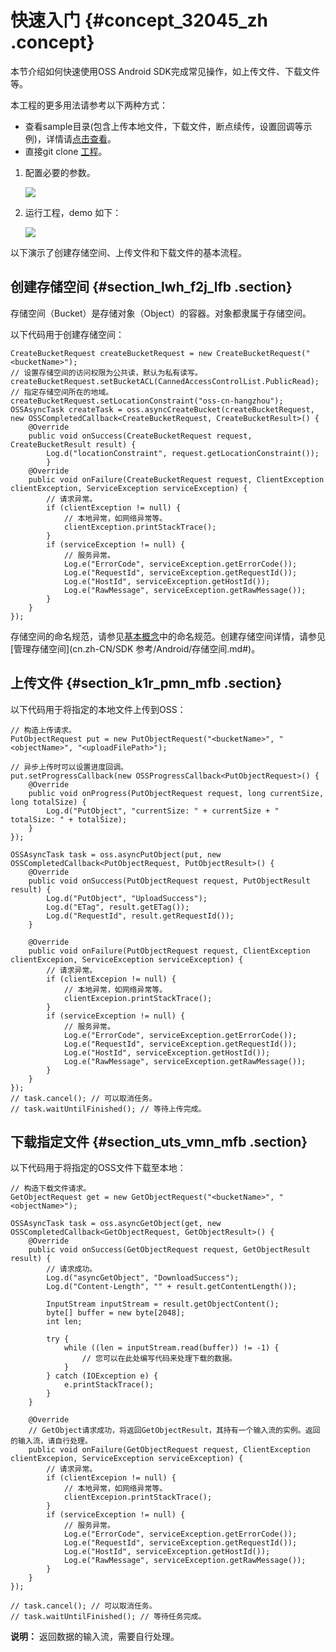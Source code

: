 # 快速入门 {#concept_32045_zh .concept}

本节介绍如何快速使用OSS Android SDK完成常见操作，如上传文件、下载文件等。

本工程的更多用法请参考以下两种方式：

-   查看sample目录\(包含上传本地文件，下载文件，断点续传，设置回调等示例\)，详情请[点击查看](https://github.com/aliyun/aliyun-oss-android-sdk/tree/master/app)。
-   直接git clone [工程](https://github.com/aliyun/aliyun-oss-android-sdk.git)。

1.  配置必要的参数。

    ![](http://static-aliyun-doc.oss-cn-hangzhou.aliyuncs.com/assets/img/22517/154407703613686_zh-CN.png)

2.  运行工程，demo 如下：

    ![](http://static-aliyun-doc.oss-cn-hangzhou.aliyuncs.com/assets/img/22517/154407703613687_zh-CN.png)


以下演示了创建存储空间、上传文件和下载文件的基本流程。

## 创建存储空间 {#section_lwh_f2j_lfb .section}

存储空间（Bucket）是存储对象（Object）的容器。对象都隶属于存储空间。

以下代码用于创建存储空间：

```
CreateBucketRequest createBucketRequest = new CreateBucketRequest("<bucketName>");
// 设置存储空间的访问权限为公共读，默认为私有读写。
createBucketRequest.setBucketACL(CannedAccessControlList.PublicRead); 
// 指定存储空间所在的地域。
createBucketRequest.setLocationConstraint("oss-cn-hangzhou");
OSSAsyncTask createTask = oss.asyncCreateBucket(createBucketRequest, new OSSCompletedCallback<CreateBucketRequest, CreateBucketResult>() {
    @Override
    public void onSuccess(CreateBucketRequest request, CreateBucketResult result) {
        Log.d("locationConstraint", request.getLocationConstraint());
        }
    @Override
    public void onFailure(CreateBucketRequest request, ClientException clientException, ServiceException serviceException) {
        // 请求异常。
        if (clientException != null) {
            // 本地异常，如网络异常等。
            clientException.printStackTrace();
        }
        if (serviceException != null) {
            // 服务异常。
            Log.e("ErrorCode", serviceException.getErrorCode());
            Log.e("RequestId", serviceException.getRequestId());
            Log.e("HostId", serviceException.getHostId());
            Log.e("RawMessage", serviceException.getRawMessage());
        }
    }
});
```

存储空间的命名规范，请参见[基本概念](../../../../cn.zh-CN/开发指南/基本概念介绍.md#)中的命名规范。创建存储空间详情，请参见[管理存储空间](cn.zh-CN/SDK 参考/Android/存储空间.md#)。

## 上传文件 {#section_k1r_pmn_mfb .section}

以下代码用于将指定的本地文件上传到OSS：

```
// 构造上传请求。
PutObjectRequest put = new PutObjectRequest("<bucketName>", "<objectName>", "<uploadFilePath>");

// 异步上传时可以设置进度回调。
put.setProgressCallback(new OSSProgressCallback<PutObjectRequest>() {
    @Override
    public void onProgress(PutObjectRequest request, long currentSize, long totalSize) {
        Log.d("PutObject", "currentSize: " + currentSize + " totalSize: " + totalSize);
    }
});

OSSAsyncTask task = oss.asyncPutObject(put, new OSSCompletedCallback<PutObjectRequest, PutObjectResult>() {
    @Override
    public void onSuccess(PutObjectRequest request, PutObjectResult result) {
        Log.d("PutObject", "UploadSuccess");
        Log.d("ETag", result.getETag());
        Log.d("RequestId", result.getRequestId());
    }

    @Override
    public void onFailure(PutObjectRequest request, ClientException clientExcepion, ServiceException serviceException) {
        // 请求异常。
        if (clientExcepion != null) {
            // 本地异常，如网络异常等。
            clientExcepion.printStackTrace();
        }
        if (serviceException != null) {
            // 服务异常。
            Log.e("ErrorCode", serviceException.getErrorCode());
            Log.e("RequestId", serviceException.getRequestId());
            Log.e("HostId", serviceException.getHostId());
            Log.e("RawMessage", serviceException.getRawMessage());
        }
    }
});
// task.cancel(); // 可以取消任务。
// task.waitUntilFinished(); // 等待上传完成。
```

## 下载指定文件 {#section_uts_vmn_mfb .section}

以下代码用于将指定的OSS文件下载至本地：

```
// 构造下载文件请求。
GetObjectRequest get = new GetObjectRequest("<bucketName>", "<objectName>");

OSSAsyncTask task = oss.asyncGetObject(get, new OSSCompletedCallback<GetObjectRequest, GetObjectResult>() {
    @Override
    public void onSuccess(GetObjectRequest request, GetObjectResult result) {
        // 请求成功。
        Log.d("asyncGetObject", "DownloadSuccess");
        Log.d("Content-Length", "" + result.getContentLength());

        InputStream inputStream = result.getObjectContent();
        byte[] buffer = new byte[2048];
        int len;

        try {
            while ((len = inputStream.read(buffer)) != -1) {
                // 您可以在此处编写代码来处理下载的数据。
            }
        } catch (IOException e) {
            e.printStackTrace();
        }
    }

    @Override
	// GetObject请求成功，将返回GetObjectResult，其持有一个输入流的实例。返回的输入流，请自行处理。
    public void onFailure(GetObjectRequest request, ClientException clientExcepion, ServiceException serviceException) {
        // 请求异常。
        if (clientExcepion != null) {
            // 本地异常，如网络异常等。
            clientExcepion.printStackTrace();
        }
        if (serviceException != null) {
            // 服务异常。
            Log.e("ErrorCode", serviceException.getErrorCode());
            Log.e("RequestId", serviceException.getRequestId());
            Log.e("HostId", serviceException.getHostId());
            Log.e("RawMessage", serviceException.getRawMessage());
        }
    }
});

// task.cancel(); // 可以取消任务。
// task.waitUntilFinished(); // 等待任务完成。
```

**说明：** 返回数据的输入流，需要自行处理。

